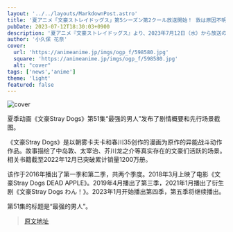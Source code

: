 ```yaml
---
layout: '../../layouts/MarkdownPost.astro'
title: '夏アニメ「文豪ストレイドッグス」第5シーズン第2クール放送開始！ 敦は原因不明の昏睡に陥ってしまい… 第51話先行カット'
pubDate: 2023-07-12T18:30:03+0900
description: '夏アニメ『文豪ストレイドッグス』より、2023年7月12日（水）から放送の第51話「最強の男」のあらすじ・先行場面カットが公開された。'
author: '小久保 花奈'
cover:
  url: 'https://animeanime.jp/imgs/ogp_f/598580.jpg'
  square: 'https://animeanime.jp/imgs/ogp_f/598580.jpg'
  alt: "cover"
tags: ['news','anime']
theme: 'light'
featured: false
---
```


![cover](https://animeanime.jp/imgs/ogp_f/598580.jpg)

夏季动画《文豪Stray Dogs》第51集“最强的男人”发布了剧情概要和先行场景截图。

《文豪Stray Dogs》是以朝雾卡夫卡和春川35创作的漫画为原作的异能战斗动作作品。故事描绘了中岛敦、太宰治、芥川龙之介等真实存在的文豪们活跃的场景。相关书籍截至2022年12月已突破累计销量1200万册。

该作于2016年播出了第一季和第二季，共两个季度。2018年3月上映了电影《文豪Stray Dogs DEAD APPLE》。2019年4月播出了第三季，2021年1月播出了衍生剧《文豪Stray Dogs わん！》。2023年1月开始播出第四季，第五季将继续播出。

第51集的标题是“最强的男人”。

>[原文地址](https://animeanime.jp/article/2023/07/12/78560.html)  